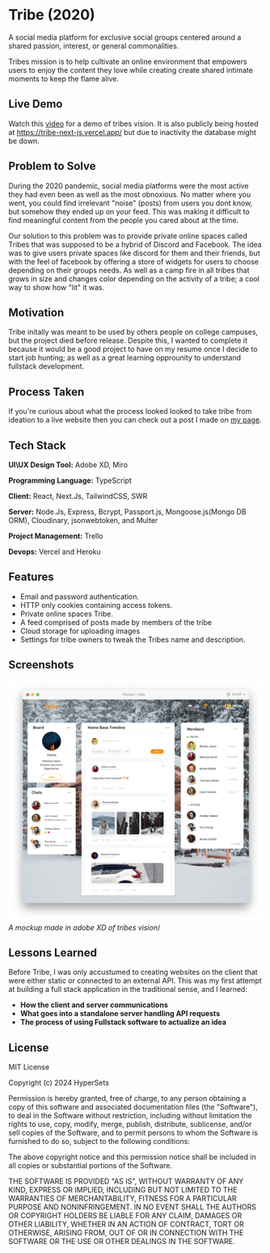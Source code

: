 
# Tribe (2020)

A social media platform for exclusive social groups centered around a shared passion, interest, or general commonalities.

Tribes mission is to help cultivate an online environment that empowers users to enjoy the content they love while creating create shared intimate moments to keep the flame alive.

## Live Demo

Watch this [video](https://youtu.be/tTLaZmiHzao) for a demo of tribes vision. It is also publicly being hosted at https://tribe-next-js.vercel.app/ but due to inactivity the database might be down. 

## Problem to Solve

During the 2020 pandemic, social media platforms were the most active they had even been as well as the most obnoxious. No matter where you went, you could find irrelevant "noise" (posts) from users you dont know, but somehow they ended up on your feed. This was making it difficult to find meaningful content from the people you cared about at the time.

Our solution to this problem was to provide private online spaces called Tribes that was supposed to be a hybrid of Discord and Facebook. The idea was to give users private spaces like discord for them and their friends, but with the feel of facebook by offering a store of widgets for users to choose depending on their groups needs. As well as a camp fire in all tribes that grows in size and changes color depending on the activity of a tribe; a cool way to show how "lit" it was. 

## Motivation

Tribe initally was meant to be used by others people on college campuses, but the project died before release. Despite this, I wanted to complete it because it would be a good project to have on my resume once I decide to start job hunting; as well as a great learning opprounity to understand fullstack development.

## Process Taken

If you're curious about what the process looked looked to take tribe from ideation to a live website then you can check out a post I made on [my page](https://www.anthonygayflor.com/tribe).

## Tech Stack

**UI\UX Design Tool:** Adobe XD, Miro

**Programming Language:** TypeScript

**Client:** React, Next.Js, TailwindCSS, SWR

**Server:** Node.Js, Express, Bcrypt, Passport.js, Mongoose.js(Mongo DB ORM), Cloudinary, jsonwebtoken, and Multer

**Project Management:** Trello

**Devops:** Vercel and Heroku

## Features

- Email and password authentication.
- HTTP only cookies containing  access tokens.
- Private online spaces Tribe.
- A feed comprised of posts made by members of the tribe
- Cloud storage for uploading images
- Settings for tribe owners to tweak the Tribes name and description.

## Screenshots

![Presets Page](./assets/images/Adobe_XD_Mockup.png)
*A mockup made in adobe XD of tribes vision*/

## Lessons Learned

Before Tribe, I was only accustumed to creating websites on the client that were either static or connected to an external API. This was my first attempt at building a full stack application in the traditional sense, and I learned:
- **How the client and server communications**
- **What goes into a standalone server handling API requests**
- **The process of using Fullstack software to actualize an idea**
  
## License

MIT License

Copyright (c) 2024 HyperSets

Permission is hereby granted, free of charge, to any person obtaining a copy of
this software and associated documentation files (the "Software"), to deal in
the Software without restriction, including without limitation the rights to
use, copy, modify, merge, publish, distribute, sublicense, and/or sell copies of
the Software, and to permit persons to whom the Software is furnished to do so,
subject to the following conditions:

The above copyright notice and this permission notice shall be included in all
copies or substantial portions of the Software.

THE SOFTWARE IS PROVIDED "AS IS", WITHOUT WARRANTY OF ANY KIND, EXPRESS OR
IMPLIED, INCLUDING BUT NOT LIMITED TO THE WARRANTIES OF MERCHANTABILITY, FITNESS
FOR A PARTICULAR PURPOSE AND NONINFRINGEMENT. IN NO EVENT SHALL THE AUTHORS OR
COPYRIGHT HOLDERS BE LIABLE FOR ANY CLAIM, DAMAGES OR OTHER LIABILITY, WHETHER
IN AN ACTION OF CONTRACT, TORT OR OTHERWISE, ARISING FROM, OUT OF OR IN
CONNECTION WITH THE SOFTWARE OR THE USE OR OTHER DEALINGS IN THE SOFTWARE.

